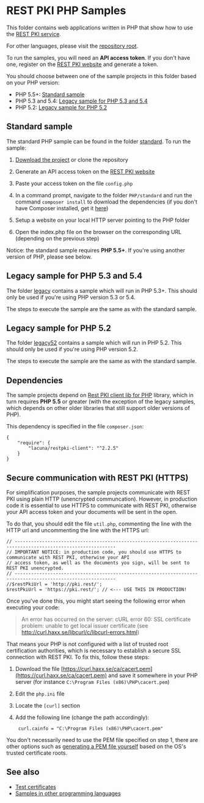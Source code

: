 REST PKI PHP Samples
====================

This folder contains web applications written in PHP that show how to use the
[REST PKI service](https://pki.rest/).

For other languages, please visit the [repository root](https://github.com/LacunaSoftware/RestPkiSamples).

To run the samples, you will need an **API access token**. If you don't have one, register on the
[REST PKI website](https://pki.rest/) and generate a token.

You should choose between one of the sample projects in this folder based on your PHP version:

* PHP 5.5+: [Standard sample](#standard-sample)
* PHP 5.3 and 5.4: [Legacy sample for PHP 5.3 and 5.4](#legacy-sample-for-php-53-and-54)
* PHP 5.2: [Legacy sample for PHP 5.2](#legacy-sample-for-php-52)

Standard sample
---------------

The standard PHP sample can be found in the folder [standard](standard/). To run the sample:

1. [Download the project](https://github.com/LacunaSoftware/RestPkiSamples/archive/master.zip)
   or clone the repository

2. Generate an API access token on the [REST PKI website](https://pki.rest/)

3. Paste your access token on the file `config.php`

4. In a command prompt, navigate to the folder `PHP/standard` and run the command
   `composer install` to download the dependencies (if you don't have Composer installed, get it [here](https://getcomposer.org/))
   
5. Setup a website on your local HTTP server pointing to the PHP folder
  
6. Open the index.php file on the browser on the corresponding URL (depending on the previous step)

Notice: the standard sample requires **PHP 5.5+**. If you're using another version of PHP, please see
below.

Legacy sample for PHP 5.3 and 5.4
---------------------------------

The folder [legacy](legacy/) contains a sample which will run in PHP 5.3+. This should only be used
if you're using PHP version 5.3 or 5.4.

The steps to execute the sample are the same as with the standard sample.

Legacy sample for PHP 5.2
---------------------------------

The folder [legacy52](legacy52/) contains a sample which will run in PHP 5.2. This should only be used
if you're using PHP version 5.2.

The steps to execute the sample are the same as with the standard sample.

Dependencies
------------

The sample projects depend on [Rest PKI client lib for PHP](https://github.com/LacunaSoftware/RestPkiPhpClient) library, which in turn requires **PHP 5.5** or
greater (with the exception of the legacy samples, which depends on other older libraries that still support
older versions of PHP).

This dependency is specified in the file `composer.json`:

	{
		"require": {
			"lacuna/restpki-client": "^2.2.5"
		}
	}


Secure communication with REST PKI (HTTPS)
------------------------------------------

For simplification purposes, the sample projects communicate with REST PKI using plain HTTP (unencrypted communcation).
However, in production code it is essential to use HTTPS to communicate with REST PKI, otherwise your API access token
and your documents will be sent in the open.

To do that, you should edit the file `util.php`, commenting the line with the HTTP url and uncommenting the line with the HTTPS url:

	// -----------------------------------------------------------------------------------------------------------
	// IMPORTANT NOTICE: in production code, you should use HTTPS to communicate with REST PKI, otherwise your API
	// access token, as well as the documents you sign, will be sent to REST PKI unencrypted.
	// -----------------------------------------------------------------------------------------------------------
	//$restPkiUrl = 'http://pki.rest/';
	$restPkiUrl = 'https://pki.rest/'; // <--- USE THIS IN PRODUCTION!

Once you've done this, you might start seeing the following error when executing your code:

> An error has occurred on the server: cURL error 60: SSL certificate problem: unable to get local issuer certificate (see http://curl.haxx.se/libcurl/c/libcurl-errors.html)

That means your PHP is not configured with a list of trusted root certification authorities, which is necessary to
establish a secure SSL connection with REST PKI. To fix this, follow these steps:

1. Download the file [https://curl.haxx.se/ca/cacert.pem](https://curl.haxx.se/ca/cacert.pem) and save it somewhere in your PHP server (for instance `C:\Program Files (x86)\PHP\cacert.pem`)

2. Edit the `php.ini` file

3. Locate the `[curl]` section

4. Add the following line (change the path accordingly):

		curl.cainfo = "C:\Program Files (x86)\PHP\cacert.pem"
	
You don't necessarily need to use the PEM file specified on step 1, there are other options such as
[generating a PEM file yourself](http://www.swiftsoftwaregroup.com/configuring-phpcurl-root-certificates-windows-server/)
based on the OS's trusted certificate roots.

See also
--------

* [Test certificates](../TestCertificates.md)
* [Samples in other programming languages](https://github.com/LacunaSoftware/RestPkiSamples)

